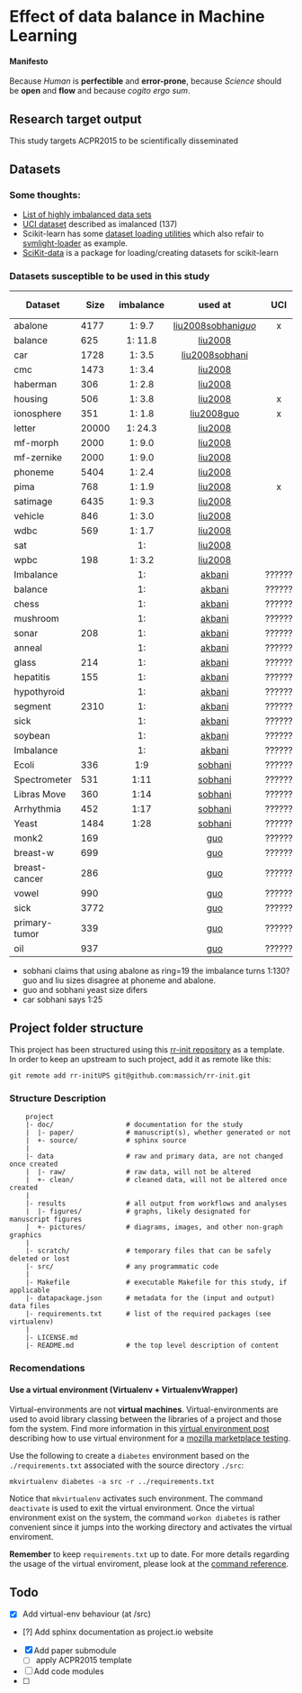 Effect of data balance in Machine Learning
==========================================

#### Manifesto

Because *Human* is **perfectible** and **error-prone**, because *Science* should be **open** and **flow** and because *cogito ergo sum*.

## Research target output

This study targets ACPR2015 to be scientifically disseminated

## Datasets

### Some thoughts:

- [List of highly imbalanced data sets](http://www.cs.gsu.edu/~zding/research/benchmark-data.php)
- [UCI dataset](http://archive.ics.uci.edu/ml/datasets.html?format=&task=cla&att=&area=&numAtt=&numIns=&type=&sort=attup&view=list) described as imalanced (137)
- Scikit-learn has some [dataset loading utilities](http://scikit-learn.org/stable/datasets/) which also refair to [svmlight-loader](https://github.com/mblondel/svmlight-loader) as example.
- [SciKit-data](https://github.com/jaberg/skdata) is a package for loading/creating datasets for scikit-learn

### Datasets susceptible to be used in this study

| Dataset        | Size      | imbalance     | used at                           | UCI     | stalog     | svmlight-loader     | skdata     |
| -------------- | --------- | :-----------: | :-------------------------:       | :-----: | :--------: | :-----------------: | :--------: |
| abalone        | 4177      | 1: 9.7        | [liu2008][akbani][sobhani]*[guo]* | x       |            | x                   |            |
| balance        | 625       | 1: 11.8       | [liu2008][sobhani]                |         |            |                     |            |
| car            | 1728      | 1: 3.5        | [liu2008][akbani][sobhani]        |         |            |                     |            |
| cmc            | 1473      | 1: 3.4        | [liu2008]                         |         |            |                     |            |
| haberman       | 306       | 1: 2.8        | [liu2008]                         |         |            |                     |            |
| housing        | 506       | 1: 3.8        | [liu2008]                         | x       |            | x                   |            |
| ionosphere     | 351       | 1: 1.8        | [liu2008][akbani][guo]            | x       |            | x                   |            |
| letter         | 20000     | 1: 24.3       | [liu2008][akbani]                 |         |            |                     |            |
| mf-morph       | 2000      | 1: 9.0        | [liu2008]                         |         |            |                     |            |
| mf-zernike     | 2000      | 1: 9.0        | [liu2008]                         |         |            |                     |            |
| phoneme        | 5404      | 1: 2.4        | [liu2008][guo]                    |         |            |                     |            |
| pima           | 768       | 1: 1.9        | [liu2008]                         | x       |            | x                   |            |
| satimage       | 6435      | 1: 9.3        | [liu2008]                         |         | x          | x                   |            |
| vehicle        | 846       | 1: 3.0        | [liu2008][guo]                    |         | x          | x                   |            |
| wdbc           | 569       | 1: 1.7        | [liu2008]                         |         |            |                     |            |
| sat            |           | 1:            | [liu2008][guo]                    |         |            |                     |            |
| wpbc           | 198       | 1: 3.2        | [liu2008]                         |         |            |                     |            |
| Imbalance      |           | 1:            | [akbani]                          | ??????  | ??????     | ??????              | ??????     |
| balance        |           | 1:            | [akbani]                          | ??????  | ??????     | ??????              | ??????     |
| chess          |           | 1:            | [akbani]                          | ??????  | ??????     | ??????              | ??????     |
| mushroom       |           | 1:            | [akbani]                          | ??????  | ??????     | ??????              | ??????     |
| sonar          | 208       | 1:            | [akbani][guo]                     | ??????  | ??????     | ??????              | ??????     |
| anneal         |           | 1:            | [akbani]                          | ??????  | ??????     | ??????              | ??????     |
| glass          | 214       | 1:            | [akbani][guo]                     | ??????  | ??????     | ??????              | ??????     |
| hepatitis      | 155       | 1:            | [akbani][guo]                     | ??????  | ??????     | ??????              | ??????     |
| hypothyroid    |           | 1:            | [akbani]                          | ??????  | ??????     | ??????              | ??????     |
| segment        | 2310      | 1:            | [akbani][guo]                     | ??????  | ??????     | ??????              | ??????     |
| sick           |           | 1:            | [akbani]                          | ??????  | ??????     | ??????              | ??????     |
| soybean        |           | 1:            | [akbani]                          | ??????  | ??????     | ??????              | ??????     |
| Imbalance      |           | 1:            | [akbani]                          | ??????  | ??????     | ??????              | ??????     |
| Ecoli          | 336       | 1:9           | [sobhani]                         | ??????  | ??????     | ??????              | ??????     |
| Spectrometer   | 531       | 1:11          | [sobhani]                         | ??????  | ??????     | ??????              | ??????     |
| Libras Move    | 360       | 1:14          | [sobhani]                         | ??????  | ??????     | ??????              | ??????     |
| Arrhythmia     | 452       | 1:17          | [sobhani]                         | ??????  | ??????     | ??????              | ??????     |
| Yeast          | 1484      | 1:28          | [sobhani][guo]                    | ??????  | ??????     | ??????              | ??????     |
| monk2          | 169       |               | [guo]                             | ??????  | ??????     | ??????              | ??????     |
| breast-w       | 699       |               | [guo]                             | ??????  | ??????     | ??????              | ??????     |
| breast-cancer  | 286       |               | [guo]                             | ??????  | ??????     | ??????              | ??????     |
| vowel          | 990       |               | [guo]                             | ??????  | ??????     | ??????              | ??????     |
| sick           | 3772      |               | [guo]                             | ??????  | ??????     | ??????              | ??????     |
| primary-tumor  | 339       |               | [guo]                             | ??????  | ??????     | ??????              | ??????     |
| oil            | 937       |               | [guo]                             | ??????  | ??????     | ??????              | ??????     |


* sobhani claims that using abalone as ring=19 the imbalance turns 1:130? guo and liu sizes disagree at phoneme and abalone. 
* guo and sobhani yeast size difers
* car sobhani says 1:25


[liu2008]:http://cse.seu.edu.cn/people/xyliu/publication/tsmcb09.pdf
[akbani]:http://link.springer.com/chapter/10.1007%2F978-3-540-30115-8_7
[sobhani]:http://www.di.uniba.it/~ceci/micFiles/NFMCP2014Proceedings/nfmcp2014_submission_6.pdf
[guo]:https://www.site.uottawa.ca/~hguo028/papers/KDDExplorations2004.pdf

Project folder structure
------------------------

This project has been structured using this [rr-init repository] as a template.
In order to keep an upstream to such project, add it as remote like this:

```
git remote add rr-initUPS git@github.com:massich/rr-init.git
```

### Structure Description
```
    project
    |- doc/                  # documentation for the study
    |  |- paper/             # manuscript(s), whether generated or not
    |  +- source/            # sphinx source
    |
    |- data                  # raw and primary data, are not changed once created
    |  |- raw/               # raw data, will not be altered
    |  +- clean/             # cleaned data, will not be altered once created
    |
    |- results               # all output from workflows and analyses
    |  |- figures/           # graphs, likely designated for manuscript figures
    |  +- pictures/          # diagrams, images, and other non-graph graphics
    |
    |- scratch/              # temporary files that can be safely deleted or lost
    |- src/                  # any programmatic code
    |
    |- Makefile              # executable Makefile for this study, if applicable
    |- datapackage.json      # metadata for the (input and output) data files
    |- requirements.txt      # list of the required packages (see virtualenv)
    |
    |- LICENSE.md
    |- README.md             # the top level description of content
```

### Recomendations

#### Use a virtual environment (Virtualenv + VirtualenvWrapper)

Virtual-environments are not **virtual machines**.
Virtual-environments are used to avoid library classing between the libraries of a project and those fom the system.
Find more information in this [virtual environment post] describing how to use virtual environment for a [mozilla marketplace testing].

Use the following to create a `diabetes` environment based on the `./requirements.txt` associated with the source directory `./src`:

```
mkvirtualenv diabetes -a src -r ../requirements.txt
```

Notice that `mkvirtualenv` activates such environment.
The command `deactivate` is used to exit the virtual environment.
Once the virtual environment exist on the system, the command `workon diabetes` is rather convenient since it jumps into the working directory and activates the virtual enviroment.

**Remember** to keep `requirements.txt` up to date.
For more details regarding the usage of the virtual enviroment, please look at the [command reference].

Todo
----

- [x] Add virtual-env behaviour (at /src)
- [?] Add sphinx documentation as project.io website
- [x] Add paper submodule
  - [ ] apply ACPR2015 template
- [ ] Add code modules
- [ ]


[rr-init repository]: https://github.com/massich/rr-init

[virtual environment post]: http://www.silverwareconsulting.com/index.cfm/2012/7/24/Getting-Started-with-virtualenv-and-virtualenvwrapper-in-Python
[mozilla marketplace testing]: https://github.com/mozilla/marketplace-tests
[command reference]:http://virtualenvwrapper.readthedocs.org/en/latest/command_ref.html

